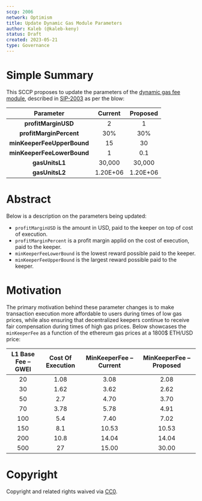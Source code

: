 ```yaml
---
sccp: 2006
network: Optimism
title: Update Dynamic Gas Module Parameters
author: Kaleb (@kaleb-keny)
status: Draft
created: 2023-05-21
type: Governance
---
```


# Simple Summary

This SCCP proposes to update the parameters of the [dynamic gas fee module](https://optimistic.etherscan.io/address/0xF4bc5588aAB8CBB412baDd3674094ECF808286f6#readContract), described in [SIP-2003](https://sips.synthetix.io/sips/sip-2013/) as per the blow:

|        **Parameter**       	| **Current** 	| **Proposed** 	|
|:--------------------------:	|:-----------:	|:------------:	|
|     **profitMarginUSD**    	|      2      	|       1      	|
|   **profitMarginPercent**  	|     30%     	|      30%     	|
| **minKeeperFeeUpperBound** 	|      15     	|      30      	|
| **minKeeperFeeLowerBound** 	|      1      	|      0.1     	|
|       **gasUnitsL1**       	|    30,000   	|    30,000    	|
|       **gasUnitsL2**       	|   1.20E+06  	|   1.20E+06   	|

# Abstract

Below is a description on the parameters being updated:
- `profitMarginUSD` is the amount in USD, paid to the keeper on top of cost of execution.
- `profitMarginPercent` is a profit margin applid on the cost of execution, paid to the keeper.
- `minKeeperFeeLowerBound` is the lowest reward possible paid to the keeper.
- `minKeeperFeeUpperBound` is the largest reward possible paid to the keeper.

# Motivation

The primary motivation behind these parameter changes is to make transaction execution more affordable to users during times of low gas prices, while also ensuring that decentralized keepers continue to receive fair compensation during times of high gas prices. Below showcases the `minKeeperFee` as a function of the ethereum gas prices at a 1800$ ETH/USD price:

| **L1 Base Fee – GWEI** 	| **Cost Of Execution** 	| **MinKeeperFee – Current** 	| **MinKeeperFee – Proposed** 	|
|:----------------------:	|:---------------------:	|:--------------------------:	|:---------------------------:	|
|           20           	|          1.08         	|            3.08            	|             2.08            	|
|           30           	|          1.62         	|            3.62            	|             2.62            	|
|           50           	|          2.7          	|            4.70            	|             3.70            	|
|           70           	|          3.78         	|            5.78            	|             4.91            	|
|           100          	|          5.4          	|            7.40            	|             7.02            	|
|           150          	|          8.1          	|            10.53           	|            10.53            	|
|           200          	|          10.8         	|            14.04           	|            14.04            	|
|           500          	|           27          	|            15.00           	|            30.00            	|

# Copyright

Copyright and related rights waived via [CC0](https://creativecommons.org/publicdomain/zero/1.0/).

